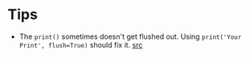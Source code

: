# Tips
- The `print()` sometimes doesn't get flushed out. Using `print('Your Print', flush=True)` should fix it. [src](https://github.com/triton-inference-server/server/issues/3515)